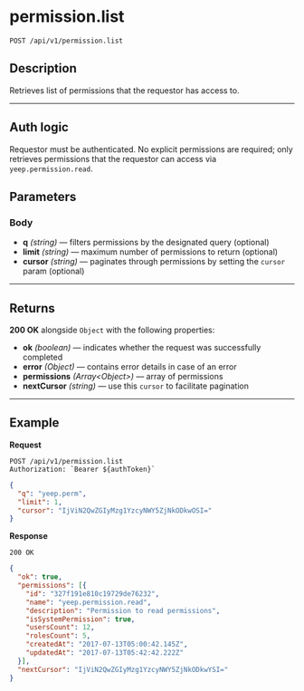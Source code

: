 # permission.list

`POST /api/v1/permission.list`

## Description

Retrieves list of permissions that the requestor has access to.

***

## Auth logic

Requestor must be authenticated. No explicit permissions are required; only retrieves permissions that the requestor can access via `yeep.permission.read`.

## Parameters

### Body

- **q** _(string)_ — filters permissions by the designated query (optional)
- **limit** _(string)_ — maximum number of permissions to return (optional)
- **cursor** _(string)_ — paginates through permissions by setting the `cursor` param (optional)

***

## Returns

**200 OK** alongside `Object` with the following properties:

- **ok** _(boolean)_ — indicates whether the request was successfully completed
- **error** _(Object)_ — contains error details in case of an error
- **permissions** _(Array\<Object>)_ — array of permissions
- **nextCursor** _(string)_ — use this `cursor` to facilitate pagination

***

## Example

**Request**

```
POST /api/v1/permission.list
Authorization: `Bearer ${authToken}`
```

``` json
{
  "q": "yeep.perm",
  "limit": 1,
  "cursor": "IjViN2QwZGIyMzg1YzcyNWY5ZjNkODkwOSI="
}
```

**Response**

`200 OK`

``` json
{
  "ok": true,
  "permissions": [{
    "id": "327f191e810c19729de76232",
    "name": "yeep.permission.read",
    "description": "Permission to read permissions",
    "isSystemPermission": true,
    "usersCount": 12,
    "rolesCount": 5,
    "createdAt": "2017-07-13T05:00:42.145Z",
    "updatedAt": "2017-07-13T05:42:42.222Z"
  }],
  "nextCursor": "IjViN2QwZGIyMzg1YzcyNWY5ZjNkODkwYSI="
}
```
